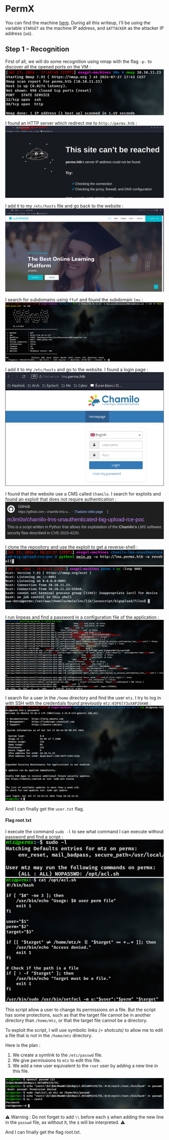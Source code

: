 # PermX
You can find the machine [here](https://app.hackthebox.com/machines/PermX).
During all this writeup, I'll be using the variable `$TARGET` as the machine IP address, and `$ATTACKER` as the attacker IP address (us).

## Step 1 - Recognition

First of all, we will do some recognition using nmap with the flag `-p-` to discover all the opened ports on the VM :
![Untitled](assets/screenshot_1.png)

I found an HTTP server which redirect me to `http://permx.htb` :
![Untitled](assets/screenshot_2.png)

I add it to my `/etc/hosts` file and go back to the website :
![Untitled](assets/screenshot_3.png)

I search for subdomains using `ffuf` and found the subdomain `lms` :
![Untitled](assets/screenshot_4.png)

I add it to my `/etc/hosts` and go to the website. I found a login page :
![Untitled](assets/screenshot_5.png)

I found that the website use a CMS called `Chamilo`. I search for exploits and found an exploit that does not require authentication :
![Untitled](assets/screenshot_6.png)

I clone the repository and use the exploit to get a reverse-shell :
![Untitled](assets/screenshot_7.png)
![Untitled](assets/screenshot_8.png)

I run linpeas and find a password in a configuration file of the application :
![Untitled](assets/screenshot_9.png)

I search for a user in the `/home` directory and find the user `mtz`. I try to log in with SSH with the credentials found previously `mtz:03F6lY3uXAP2bkW8` :
![Untitled](assets/screenshot_10.png)

And I can finally get the `user.txt` flag.
#### Flag root.txt

I execute the command `sudo -l` to see what command I can execute without password and find a script :
![Untitled](assets/screenshot_11.png)
![Untitled](assets/screenshot_12.png)

This script allow a user to change its permissions on a file. But the script has some protections, such as that the target file cannot be in another directory than `/home/mtz`, or that the target file cannot be a directory.

To exploit the script, I will use symbolic links *(= shotcuts)* to allow me to edit a file that is not in the `/home/mtz` directory.

Here is the plan :

1. We create a symlink to the `/etc/passwd` file.
2. We give permissions to `mtz` to edit this file.
3. We add a new user equivalent to the `root` user by adding a new line in this file.

![Untitled](assets/screenshot_13.png)

⚠️ Warning : Do not forget to add  `\\` before each `§` when adding the new line in the `passwd` file, as without it, the `$` will be interpreted. ⚠️

And I can finally get the flag root.txt.